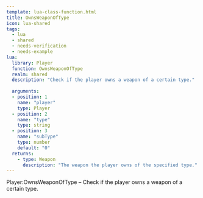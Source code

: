 ```yaml
---
template: lua-class-function.html
title: OwnsWeaponOfType
icon: lua-shared
tags:
  - lua
  - shared
  - needs-verification
  - needs-example
lua:
  library: Player
  function: OwnsWeaponOfType
  realm: shared
  description: "Check if the player owns a weapon of a certain type."
  
  arguments:
  - position: 1
    name: "player"
    type: Player
  - position: 2
    name: "type"
    type: string
  - position: 3
    name: "subType"
    type: number
    default: "0"
  returns:
    - type: Weapon
      description: "The weapon the player owns of the specified type."
---
```


<div class="lua__search__keywords">
Player:OwnsWeaponOfType &#x2013; Check if the player owns a weapon of a certain type.
</div>
